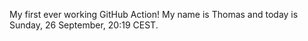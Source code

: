 My first ever working GitHub Action!
My name is Thomas and today is Sunday, 26 September, 20:19 CEST. 
